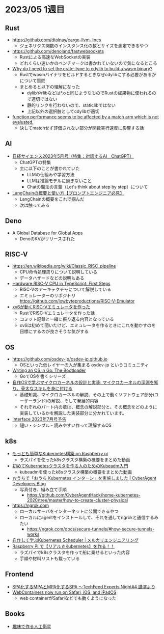 # 2023/05 1週目

## Rust
- https://github.com/dtolnay/cargo-llvm-lines
  - ジェネリクス関数のインスタンス化の数とサイズを測定できるやつ
- https://github.com/denoland/fastwebsockets
  - Rustによる高速なWebSocketの実装
  - どれくらい速いかのベンチマークは書かれていないので気になるところ
- [Why do I need to set the crate-type to cdylib to build a wasm binary?](https://users.rust-lang.org/t/why-do-i-need-to-set-the-crate-type-to-cdylib-to-build-a-wasm-binary/93247)
  - Rustでwasmバイナリをビルドするときなぜcdylibにする必要があるかについて質問
  - まとめると以下の理解になった
    - dylibやrlibなどは*.oと同じようなものでRustの成果物に使われるので適切ではない
    - 静的リンクを行わないので、staticlibではない
    - 上記以外の選択肢としてcdylibが適切
- [function performance seems to be affected by a match arm which is not evaluated.](https://github.com/rust-lang/rust/issues/110764)
  - 決してmatchせず評価されない部分が関数実行速度に影響する話

## AI
- [日経サイエンス2023年5月号（特集：対話するAI　ChatGPT）](https://www.amazon.co.jp/dp/B0BXQ2HMQ5)
  - ChatGPTの特集
  - 主に以下のことが書かれていた
    - LLMの仕組みや学習方法
    - LLMは推論モデルに過ぎないこと
    - Chatの魔法の言葉（Let's think about step by step）について
- [LangChainの概要と使い方【プロンプトエンジニア必見】](https://www.youtube.com/watch?v=xGOfUA5MkuY)
  - LangChainの概要をこれで掴んだ
  - 次は触ってみる

## Deno
- [A Global Database for Global Apps](https://deno.com/kv)
  - DenoのKVがリリースされた

## RISC-V
- https://en.wikipedia.org/wiki/Classic_RISC_pipeline
  - CPU命令処理周りについて説明している
  - データハザードなどの説明もある
- [Hardware RISC-V CPU in TypeScript: First Steps](https://www.youtube.com/watch?v=Vat4p2idDOA)
  - RISC-Vのアーキテクチャについて解説している
  - エミュレーターのリポジトリ https://github.com/lowbyteproductions/RISC-V-Emulator 
- [xv6が動くRISC-Vエミュレータを作った](https://d0iasm.github.io/blog/risc-v/2020/04/02/xv6-on-my-riscv-emulator.html)
  - RustでRISC-Vエミュレータを作った話
  - コミット記録と一緒に振り返る内容となっている
  - xv6は初めて聞いたけど、エミュレータを作るときにこれを動かすのを目標にするのが良さそうな気がする

## OS
- https://github.com/osdev-jp/osdev-jp.github.io
  - OSといった低レイヤーの人が集まる osdev-jp というコミュニティ
- [Writing an OS in Go: The Bootloader](https://totallygamerjet.hashnode.dev/writing-an-os-in-go-the-bootloader)
  - GoでOSを書くシリーズ
- [自作OSで学ぶマイクロカーネルの設計と実装: マイクロカーネルの深淵を知り、骨太なスキルを身に付ける](https://www.amazon.co.jp/dp/4798068713)
  - 基礎知識、マイクロカーネルの解説、その上で動くソフトウェア部分(ユーザーランド)の解説、そして発展的内容
  - それぞれのパート内の章は、概念の解説部分と、その概念をどのように実装しているかを解説した実装部分に分かれています。
- [Interface 2023年7月号予告](https://interface.cqpub.co.jp/magazine/202307/)
  - 短い・シンプル・読みやすい作って理解するOS

## k8s
- [もっとも簡単なKubernetes構築 on Raspberry pi](https://www.youtube.com/watch?v=Js1JfT376x4) 
  - ラズパイを使ったk8sクラスタ構築の概要をまとめた動画
- [初めてKubernetesクラスタを作る人のためのKubeadm入門 ](https://www.youtube.com/watch?v=dlbM4riDpSM)
  - kubeadmを使ったk8sクラスタ構築の概要をまとめた動画
- [おうちで「おうち Kubernetes インターン」を実施しました | CyberAgent Developers Blog](https://developers.cyberagent.co.jp/blog/archives/27443/)
  - 写真付き、組み立て手順
    - https://github.com/CyberAgentHack/home-kubernetes-2020/tree/master/how-to-create-cluster-physical
- https://ngrok.com
  - ローカルサーバをインターネットに公開できるやつ
  - ローカルにagentをインストールして、それを通してngrokと通信するみたい
    - https://ngrok.com/docs/secure-tunnels/#how-secure-tunnels-works
- [自作して学ぶKubernetes Scheduler | メルカリエンジニアリング](https://engineering.mercari.com/blog/entry/20211220-create-your-kube-scheduler/)
- [Raspberry Pi で【リアル☆Kubernetes】を作る！！](https://zenn.dev/ie4/articles/8e6a5ae9ac1250)
  - ラズパイでk8sクラスタを作って船に乗せるといった内容
  - 手順や材料リストも載っている

## Frontend
- [SPA化するMPAとMPA化するSPA ～TechFeed Experts Night#4 講演より](https://gihyo.jp/article/2022/11/tfen001-mpa_spa)
- [WebContainers now run on Safari, iOS, and iPadOS](https://blog.stackblitz.com/posts/webcontainers-are-now-supported-on-safari/)
  - web containerがSafariなどでも動くようになった

## Books
- [趣味で作る人工衛星](https://www.ohmsha.co.jp/book/9784274230387/)
